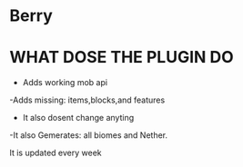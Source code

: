 # Berry

# WHAT DOSE THE PLUGIN DO
- Adds working mob api

-Adds missing: items,blocks,and features

- It also dosent change anyting 

-It also Gemerates: all biomes and Nether.

It is updated every week
